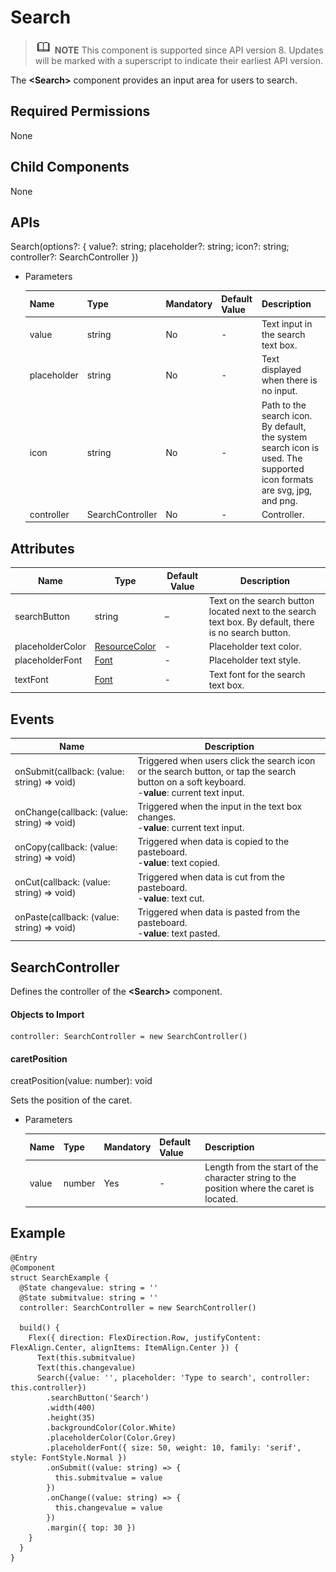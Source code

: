 #  Search

> ![](public_sys-resources/icon-note.gif) **NOTE** This component is supported since API version 8. Updates will be marked with a superscript to indicate their earliest API version.

The **\<Search>** component provides an input area for users to search.

## Required Permissions

None

## Child Components

None

## APIs

Search(options?: { value?: string; placeholder?: string; icon?: string; controller?: SearchController })

- Parameters

  | Name| Type| Mandatory| Default Value| Description|
  | -------- | -------- | -------- | -------- | -------- |
  | value  | string | No| - | Text input in the search text box.|
  | placeholder  | string | No  | - | Text displayed when there is no input.|
  | icon | string | No| - | Path to the search icon. By default, the system search icon is used. The supported icon formats are svg, jpg, and png.|
  | controller | SearchController | No| - | Controller.|


## Attributes

| Name| Type| Default Value| Description|
| -------- | -------- | -------- | -------- |
| searchButton | string | –| Text on the search button located next to the search text box. By default, there is no search button.|
| placeholderColor | [ResourceColor](../../ui/ts-types.md) | - | Placeholder text color.|
| placeholderFont | [Font](../../ui/ts-types.md) | - | Placeholder text style.|
| textFont | [Font](../../ui/ts-types.md) | - | Text font for the search text box.|

## Events

| Name| Description|
| -------- | -------- |
| onSubmit(callback: (value: string) => void) | Triggered when users click the search icon or the search button, or tap the search button on a soft keyboard.<br> -**value**: current text input.|
| onChange(callback: (value: string) => void) | Triggered when the input in the text box changes.<br> -**value**: current text input.|
| onCopy(callback: (value: string) => void) | Triggered when data is copied to the pasteboard.<br> -**value**: text copied.|
| onCut(callback: (value: string) => void) | Triggered when data is cut from the pasteboard.<br> -**value**: text cut.|
| onPaste(callback: (value: string) => void) | Triggered when data is pasted from the pasteboard.<br> -**value**: text pasted.|

## SearchController

Defines the controller of the **\<Search>** component.

#### Objects to Import
```
controller: SearchController = new SearchController()
```
#### caretPosition

creatPosition(value: number): void

Sets the position of the caret.

- Parameters

  | Name | Type  | Mandatory  | Default Value | Description                 |
  | ---- | ------ | ---- | ---- | --------------------- |
  | value | number | Yes   | -    | Length from the start of the character string to the position where the caret is located.|



##  Example

```
@Entry
@Component
struct SearchExample {
  @State changevalue: string = ''
  @State submitvalue: string = ''
  controller: SearchController = new SearchController()

  build() {
    Flex({ direction: FlexDirection.Row, justifyContent: FlexAlign.Center, alignItems: ItemAlign.Center }) {
      Text(this.submitvalue)
      Text(this.changevalue)
      Search({value: '', placeholder: 'Type to search', controller: this.controller})
        .searchButton('Search')
        .width(400)
        .height(35)
        .backgroundColor(Color.White)
        .placeholderColor(Color.Grey)
        .placeholderFont({ size: 50, weight: 10, family: 'serif', style: FontStyle.Normal })
        .onSubmit((value: string) => {
          this.submitvalue = value
        })
        .onChange((value: string) => {
          this.changevalue = value
        })
        .margin({ top: 30 })
    }
  }
}
```
